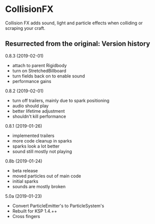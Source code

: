 CollisionFX
===========
Collision FX adds sound, light and particle effects when colliding or scraping your craft. 

Resurrected from the original: 
Version history
---------------
0.8.3 (2019-02-01)
- attach to parent Rigidbody
- turn on StretchedBillboard
- turn fields back on to enable sound
- performance gains

0.8.2 (2019-02-01)
- turn off trailers, mainly due to spark positioning
- audio should play
- better lifetime adjustment
- shouldn't kill performance

0.8.1 (2019-01-26)
- implemented trailers 
- more code cleanup in sparks
- sparks look a lot better
- sound still mostly not playing

0.8b (2019-01-24)
- beta release
- moved particles out of main code
- initial sparks
- sounds are mostly broken

5.0a (2019-01-23)
- Convert ParticleEmitter's to ParticleSystem's
- Rebuilt for KSP 1.4.++
- Cross fingers
